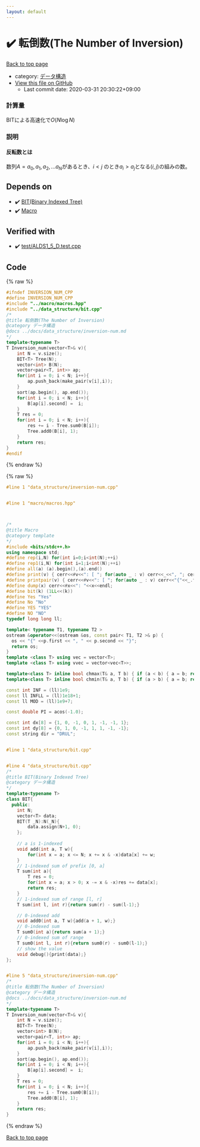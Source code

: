 ```yaml
---
layout: default
---
```


<!-- mathjax config similar to math.stackexchange -->
<script type="text/javascript" async
  src="https://cdnjs.cloudflare.com/ajax/libs/mathjax/2.7.5/MathJax.js?config=TeX-MML-AM_CHTML">
</script>
<script type="text/x-mathjax-config">
  MathJax.Hub.Config({
    TeX: { equationNumbers: { autoNumber: "AMS" }},
    tex2jax: {
      inlineMath: [ ['$','$'] ],
      processEscapes: true
    },
    "HTML-CSS": { matchFontHeight: false },
    displayAlign: "left",
    displayIndent: "2em"
  });
</script>

<script type="text/javascript" src="https://cdnjs.cloudflare.com/ajax/libs/jquery/3.4.1/jquery.min.js"></script>
<script src="https://cdn.jsdelivr.net/npm/jquery-balloon-js@1.1.2/jquery.balloon.min.js" integrity="sha256-ZEYs9VrgAeNuPvs15E39OsyOJaIkXEEt10fzxJ20+2I=" crossorigin="anonymous"></script>
<script type="text/javascript" src="../../assets/js/copy-button.js"></script>
<link rel="stylesheet" href="../../assets/css/copy-button.css" />


# :heavy_check_mark: 転倒数(The Number of Inversion)

<a href="../../index.html">Back to top page</a>

* category: <a href="../../index.html#c1c7278649b583761cecd13e0628181d">データ構造</a>
* <a href="{{ site.github.repository_url }}/blob/master/data_structure/inversion-num.cpp">View this file on GitHub</a>
    - Last commit date: 2020-03-31 20:30:22+09:00




### 計算量
BITによる高速化で$O(N\log N)$

### 説明
#### 反転数とは
数列$A = a_0, a_1, a_2, ... a_N$があるとき、$i \lt  j$ のとき$a_i \gt a_j$となる$(i,  j)$の組みの数。


## Depends on

* :heavy_check_mark: <a href="bit.cpp.html">BIT(Binary Indexed Tree)</a>
* :heavy_check_mark: <a href="../macro/macros.hpp.html">Macro</a>


## Verified with

* :heavy_check_mark: <a href="../../verify/test/ALDS1_5_D.test.cpp.html">test/ALDS1_5_D.test.cpp</a>


## Code

<a id="unbundled"></a>
{% raw %}
```cpp
#ifndef INVERSION_NUM_CPP
#define INVERSION_NUM_CPP
#include "../macro/macros.hpp"
#include "../data_structure/bit.cpp"
/*
@title 転倒数(The Number of Inversion)
@category データ構造
@docs ../docs/data_structure/inversion-num.md
*/
template<typename T> 
T Inversion_num(vector<T>& v){
    int N = v.size();
    BIT<T> Tree(N);
    vector<int> B(N);
    vector<pair<T, int>> ap;
    for(int i = 0; i < N; i++){
        ap.push_back(make_pair(v[i],i));
    }
    sort(ap.begin(), ap.end());
    for(int i = 0; i < N; i++){
        B[ap[i].second] =  i;
    }
    T res = 0;
    for(int i = 0; i < N; i++){
        res += i - Tree.sum0(B[i]);
        Tree.add0(B[i], 1);
    }
    return res;
}
#endif
```
{% endraw %}

<a id="bundled"></a>
{% raw %}
```cpp
#line 1 "data_structure/inversion-num.cpp"


#line 1 "macro/macros.hpp"



/*
@title Macro
@category template
*/
#include <bits/stdc++.h>
using namespace std;
#define rep(i,N) for(int i=0;i<int(N);++i)
#define rep1(i,N) for(int i=1;i<int(N);++i)
#define all(a) (a).begin(),(a).end()
#define print(v) { cerr<<#v<<": [ "; for(auto _ : v) cerr<<_<<", "; cerr<<"]"<<endl; }
#define printpair(v) { cerr<<#v<<": [ "; for(auto _ : v) cerr<<"{"<<_.first<<","<<_.second<<"}"<<", "; cerr<<"]"<<endl; }
#define dump(x) cerr<<#x<<": "<<x<<endl;
#define bit(k) (1LL<<(k))
#define Yes "Yes"
#define No "No"
#define YES "YES"
#define NO "NO"
typedef long long ll;

template< typename T1, typename T2 >
ostream &operator<<(ostream &os, const pair< T1, T2 >& p) {
  os << "{" <<p.first << ", " << p.second << "}";
  return os;
}
template <class T> using vec = vector<T>;
template <class T> using vvec = vector<vec<T>>;

template<class T> inline bool chmax(T& a, T b) { if (a < b) { a = b; return true; } return false; }
template<class T> inline bool chmin(T& a, T b) { if (a > b) { a = b; return true; } return false; }

const int INF = (ll)1e9;
const ll INFLL = (ll)1e18+1;
const ll MOD = (ll)1e9+7;

const double PI = acos(-1.0);

const int dx[8] = {1, 0, -1, 0, 1, -1, -1, 1};
const int dy[8] = {0, 1, 0, -1, 1, 1, -1, -1};
const string dir = "DRUL";


#line 1 "data_structure/bit.cpp"


#line 4 "data_structure/bit.cpp"
/*
@title BIT(Binary Indexed Tree)
@category データ構造
*/
template<typename T>
class BIT{
  public:
    int N;
    vector<T> data;
    BIT(T _N):N(_N){
        data.assign(N+1, 0);
    };
    
    // a is 1-indexed
    void add(int a, T w){
        for(int x = a; x <= N; x += x & -x)data[x] += w;
    }
    // 1-indexed sum of prefix [0, a]
    T sum(int a){
        T res = 0;
        for(int x = a; x > 0; x -= x & -x)res += data[x];
        return res;
    }
    // 1-indexed sum of range [l, r]
    T sum(int l, int r){return sum(r) - sum(l-1);}

    // 0-indexed add
    void add0(int a, T w){add(a + 1, w);}
    // 0-indexed sum
    T sum0(int a){return sum(a + 1);}
    // 0-indexed sum of range
    T sum0(int l, int r){return sum0(r) - sum0(l-1);}
    // show the value
    void debug(){print(data);}
};


#line 5 "data_structure/inversion-num.cpp"
/*
@title 転倒数(The Number of Inversion)
@category データ構造
@docs ../docs/data_structure/inversion-num.md
*/
template<typename T> 
T Inversion_num(vector<T>& v){
    int N = v.size();
    BIT<T> Tree(N);
    vector<int> B(N);
    vector<pair<T, int>> ap;
    for(int i = 0; i < N; i++){
        ap.push_back(make_pair(v[i],i));
    }
    sort(ap.begin(), ap.end());
    for(int i = 0; i < N; i++){
        B[ap[i].second] =  i;
    }
    T res = 0;
    for(int i = 0; i < N; i++){
        res += i - Tree.sum0(B[i]);
        Tree.add0(B[i], 1);
    }
    return res;
}


```
{% endraw %}

<a href="../../index.html">Back to top page</a>

